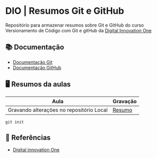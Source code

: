 # DIO | Resumos Git e GitHub

Repositório para armazenar resumos sobre Git e GitHub do curso Versionamento de Código com Git e gitHub da [Digital Innovation One](https://www.dio.me/)

## 📚 Documentação
- [Documentação Git](https://git-scm.com/doc)
- [Documentação GitHub](https://docs.github.com/pt)


## 🖥️ Resumos da aulas

|Aula|Gravação|
| --- | --- |
| Gravando alterações no repositório Local |  [Resumo]()|

```
git init
```

## 🔎 Referências 
- [Digital innovation One]()

